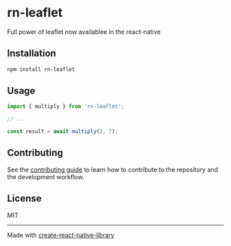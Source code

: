 # rn-leaflet

Full power of leaflet now availablee in the react-native

## Installation

```sh
npm install rn-leaflet
```

## Usage

```js
import { multiply } from 'rn-leaflet';

// ...

const result = await multiply(3, 7);
```

## Contributing

See the [contributing guide](CONTRIBUTING.md) to learn how to contribute to the repository and the development workflow.

## License

MIT

---

Made with [create-react-native-library](https://github.com/callstack/react-native-builder-bob)

